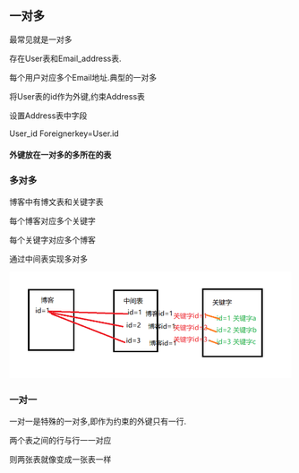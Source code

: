 ## 一对多

最常见就是一对多

存在User表和Email_address表.

每个用户对应多个Email地址.典型的一对多

将User表的id作为外键,约束Address表

设置Address表中字段

User_id Foreignerkey=User.id

#### 外键放在一对多的多所在的表





### 多对多

博客中有博文表和关键字表

每个博客对应多个关键字

每个关键字对应多个博客



通过中间表实现多对多

![数据库多对多](./数据库多对多.png)



### 一对一

一对一是特殊的一对多,即作为约束的外键只有一行.

两个表之间的行与行一一对应	

则两张表就像变成一张表一样